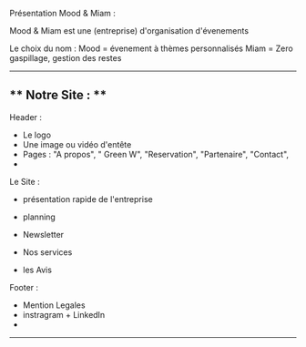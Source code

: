 Présentation Mood & Miam :

Mood & Miam est une (entreprise) d'organisation d'évenements

Le choix du nom :
Mood = évenement à thèmes personnalisés
Miam = Zero gaspillage, gestion des restes

--------------------------------------------------------------------------------
**  Notre Site :  **
--------------------------------------------------------------------------------
Header :
- Le logo
- Une image ou vidéo d'entête 
- Pages : "A propos",  " Green W",  "Reservation", "Partenaire",  "Contact",
-


Le Site :
- présentation rapide de l'entreprise
- planning
- Newsletter
- Nos services

- les Avis

Footer :
- Mention Legales
- instragram + LinkedIn
-

---------------------------------------------------------------------------------
